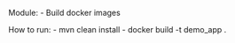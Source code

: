 Module:
    - Build docker images

How to run:
    - mvn clean install
    - docker build -t demo_app .